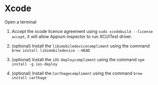 # Xcode

Open a terminal

1. Accept the xcode licence agreement using ```sudo xcodebuild --license accept```, it will allow Appium inspector to run XCUITest driver.

2. (optional) Install the ```libimobiledevicecompliment``` using the command ```brew install libimobiledevice --HEAD```

3. (optional) Install the ```iOS-Deploycompliment``` using the command ```npm install -g ios-deploy```

4. (optional) Install the ```Carthagecompliment``` using the command ```brew install carthage```